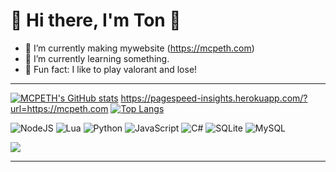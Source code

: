 # 🌳 Hi there, I'm Ton 👋

- 🏢  I’m currently making mywebsite (https://mcpeth.com)
- 🍉  I’m currently learning something. 
- 🎈 Fun fact: I like to play valorant and lose!
***

[![MCPETH's GitHub stats](https://github-readme-stats.vercel.app/api?username=MCPETH&theme=radical)](https://github.com/MCPETH)
https://pagespeed-insights.herokuapp.com/?url=https://mcpeth.com
[![Top Langs](https://github-readme-stats.vercel.app/api/top-langs/?username=MCPETH&layout=compact&theme=radical)](https://github.com/MCPETH)



![NodeJS](https://img.shields.io/badge/node.js-6DA55F?style=for-the-badge&logo=node.js&logoColor=white)
![Lua](https://img.shields.io/badge/lua-%232C2D72.svg?style=for-the-badge&logo=lua&logoColor=white)
![Python](https://img.shields.io/badge/python-3670A0?style=for-the-badge&logo=python&logoColor=ffdd54)
![JavaScript](https://img.shields.io/badge/javascript-%23323330.svg?style=for-the-badge&logo=javascript&logoColor=%23F7DF1E)
![C#](https://img.shields.io/badge/c%23-%23239120.svg?style=for-the-badge&logo=c-sharp&logoColor=white)
![SQLite](https://img.shields.io/badge/sqlite-%2307405e.svg?style=for-the-badge&logo=sqlite&logoColor=white)
![MySQL](https://img.shields.io/badge/mysql-%2300f.svg?style=for-the-badge&logo=mysql&logoColor=white)




[<img align="center" src="https://img.shields.io/badge/Personal%20Site-mcpeth.com-green">](https://mcpeth.com)

***
